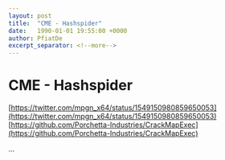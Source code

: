 ```yaml
---
layout: post
title:  "CME - Hashspider"
date:   1990-01-01 19:55:00 +0000
author: PfiatDe
excerpt_separator: <!--more-->
---
```


# CME - Hashspider
[https://twitter.com/mpgn_x64/status/1549150980859650053](https://twitter.com/mpgn_x64/status/1549150980859650053)
[https://github.com/Porchetta-Industries/CrackMapExec](https://github.com/Porchetta-Industries/CrackMapExec)

...
<!--more-->
